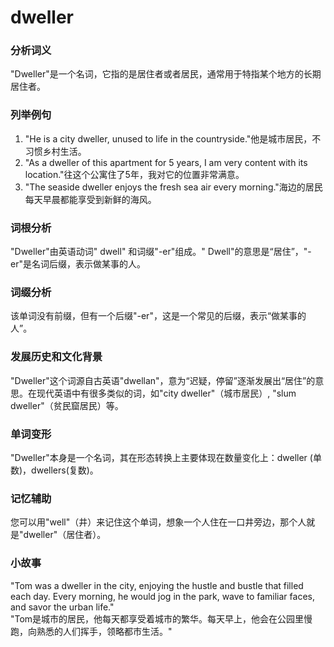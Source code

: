 # dweller

### 分析词义

  

"Dweller"是一个名词，它指的是居住者或者居民，通常用于特指某个地方的长期居住者。

  

### 列举例句

  

1.  "He is a city dweller, unused to life in the countryside."他是城市居民，不习惯乡村生活。
2.  "As a dweller of this apartment for 5 years, I am very content with its location."往这个公寓住了5年，我对它的位置非常满意。
3.  "The seaside dweller enjoys the fresh sea air every morning."海边的居民每天早晨都能享受到新鲜的海风。

  

### 词根分析

  

"Dweller"由英语动词" dwell" 和词缀"-er"组成。" Dwell"的意思是“居住”，"-er"是名词后缀，表示做某事的人。

  

### 词缀分析

  

该单词没有前缀，但有一个后缀"-er"，这是一个常见的后缀，表示“做某事的人”。

  

### 发展历史和文化背景

  

"Dweller"这个词源自古英语"dwellan"，意为“迟疑，停留”逐渐发展出“居住”的意思。在现代英语中有很多类似的词，如"city dweller"（城市居民）, "slum dweller"（贫民窟居民）等。

  

### 单词变形

  

"Dweller"本身是一个名词，其在形态转换上主要体现在数量变化上：dweller (单数)，dwellers(复数)。

  

### 记忆辅助

  

您可以用"well"（井）来记住这个单词，想象一个人住在一口井旁边，那个人就是"dweller"（居住者）。

  

### 小故事

  

"Tom was a dweller in the city, enjoying the hustle and bustle that filled each day. Every morning, he would jog in the park, wave to familiar faces, and savor the urban life."  
"Tom是城市的居民，他每天都享受着城市的繁华。每天早上，他会在公园里慢跑，向熟悉的人们挥手，领略都市生活。"
